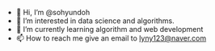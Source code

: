 - 👋 Hi, I’m @sohyundoh
- 👀 I’m interested in data science and algorithms.
- 🌱 I’m currently learning algorithm and web development
- 📫 How to reach me give an email to lyny123@naver.com

<!---
sohyundoh/sohyundoh is a ✨ special ✨ repository because its `README.md` (this file) appears on your GitHub profile.
You can click the Preview link to take a look at your changes.
--->
